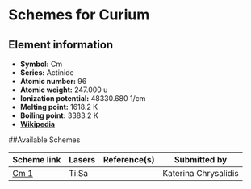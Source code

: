 # Schemes for Curium

## Element information

- **Symbol:** Cm
- **Series:** Actinide
- **Atomic number:** 96
- **Atomic weight:** 247.000 u
- **Ionization potential:** 48330.680 1/cm
- **Melting point:** 1618.2 K
- **Boiling point:** 3383.2 K
- [**Wikipedia**](https://en.wikipedia.org/wiki/Curium)

##Available Schemes

|       Scheme link       | Lasers | Reference(s) |     Submitted by     |
| ----------------------- | ------ | ------------ | -------------------- |
| [Cm 1](../cm/cm-001.md) | Ti:Sa  |              | Katerina Chrysalidis |
